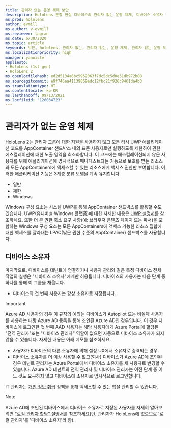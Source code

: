 ```yaml
---
title: 관리자 없는 운영 체제 보안
description: HoloLens 혼합 현실 디바이스의 관리자 없는 운영 체제, 디바이스 소유자 및 보안에 대해 자세히 알아보세요.
ms.prod: hololens
author: evmill
ms.author: v-evmill
ms.reviewer: tagran
ms.date: 6/30/2020
ms.topic: article
keywords: 보안, hololens, 관리자 없는, 관리자 없는, 운영 체제, 관리자 없는 운영 체제, 관리자 os, 관리자 없는 os, hololens 2, hololens2 보안,
ms.localizationpriority: high
manager: yannisle
appliesto:
- HoloLens (1st gen)
- HoloLens 2
ms.openlocfilehash: ed2d5134a6bc5952063f7dc5dc5d0e31db972b08
ms.sourcegitcommit: e9f746aa41139859edc12fbc21f926c9461da4b3
ms.translationtype: HT
ms.contentlocale: ko-KR
ms.lasthandoff: 09/13/2021
ms.locfileid: "126034723"
---
```

# <a name="admin-less-operating-system"></a>관리자가 없는 운영 체제

HoloLens 2는 관리자 그룹에 대한 지원을 사용하지 않고 모든 타사 UWP 애플리케이션 코드를 AppContainer 샌드박스 내의 표준 사용자로만 실행하도록 제한하여 권한 에스컬레이션에 대한 노출 영역을 최소화합니다. 이 코드에는 에스컬레이션되지 않은 사용자를 위해 애플리케이션에 명시적으로 매니페스트되는 기능으로 보호를 받는 리소스와 모든 AppContainers에 액세스할 수 있는 리소스에게 액세스 권한만 부여합니다.
이러한 애플리케이션 기능은 3계층 분류 모델을 계속 유지합니다.
  * 일반
  * 제한
  * Windows

Windows 구성 요소는 시스템 UWP를 통해 AppContainer 샌드박스를 활용할 수도 있습니다. UWP(유니버설 Windows 플랫폼)에 대한 자세한 내용은 [UWP 설명서](/windows/uwp/)를 참조하세요. 또한 더 큰 권한 축소 요구 사항(예: 브라우저 콘텐츠 페이지 또는 파서)을 포함하는 Windows 구성 요소는 모든 AppContainers에 액세스 가능한 리소스 집합에 대한 액세스를 잘라내는 LPAC(낮은 권한 수준의 AppContainer) 샌드박스를 사용합니다.

## <a name="device-owner"></a>디바이스 소유자

마지막으로, 디바이스를 테넌트에 연결하거나 사용자 관리와 같은 특정 디바이스 전체 작업의 실행은 "디바이스 소유자"에게만 허용됩니다. 디바이스의 사용자는 다음 단계 중 하나를 통해 이 그룹을 채웁니다.
  * 디바이스의 첫 번째 사용자는 항상 소유자로 지정됩니다. 
> [!IMPORTANT]
>Azure AD 사용자의 경우 이 규칙의 예외는 디바이스가 Autopilot 또는 비실제 사용자를 사용하는 대량 Azure AD 등록을 통해 조인된 Azure AD인 경우입니다. 이 경우 디바이스에 로그인한 첫 번째 AAD 사용자는 해당 사용자에게 Azure Portal에 할당된 "전역 관리자"또는 "디바이스 관리자" 역할이 없으면 자동으로 디바이스 소유자가 되지 않을 수 있습니다. 자세한 내용은 아래 메모를 참조하세요.  

  * 사용자가 디바이스의 다른 소유자에 의해 설정 UX에서 소유자로 승격되는 경우.
  * 디바이스 소유자를 더 이상 사용할 수 없고(퇴사) 디바이스가 Azure AD에 조인된 경우 테넌트 관리자는 Azure Portal에서 디바이스 소유자를 새 사용자로 변경할 수 있습니다. Azure AD 테넌트의 전역 관리자 및 디바이스 관리자는 이전 단계 중 어느 것도 요구하지 않고 디바이스에 소유자로 암시적으로 로그인합니다.  

 IT 관리자는 [개인 정보 취급](/windows/client-management/mdm/policy-csp-privacy) 정책을 통해 액세스할 수 있는 앱을 관리할 수 있습니다. 

> [!NOTE]
> Azure AD에 조인된 디바이스에서 디바이스 소유자로 지정된 사용자를 자세히 알아보려면 ["로컬 관리자 할당" 설명서](/azure/active-directory/devices/assign-local-admin)를 참조하세요(단, 관리자가 HoloLens에 없으므로 '로컬 관리자'를 '디바이스 소유자'라 함).